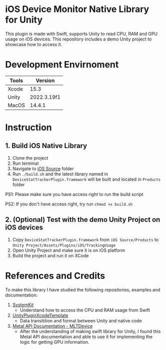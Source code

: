 # iOS Device Monitor Native Library for Unity

This plugin is made with Swift, supports Unity to read CPU, RAM and GPU usage on iOS devices.
This repository includes a demo Unity project to showcase how to access it.

# Development Envirnoment

| Tools | Version     |
| ----- | ----------- |
| Xcode | 15.3        |
| Unity | 2022.3.19f1 |
| MacOS | 14.4.1      |

# Instruction

## 1. Build iOS Native Library

1. Clone the project
2. Run terminal
3. Navigate to [iOS Source](https://github.com/lknstanley/ios-device-monitor/tree/master/iOS%20Source) folder
4. Run `./build.sh` and the latest library named in `DeviceStatTrackerPlugin.framework` will be built and located in `Products` folder

PS1: Please make sure you have access right to run the build script

PS2: If you don't have access right, try run `chmod +x build.sh`

## 2. (Optional) Test with the demo Unity Project on iOS devices

1. Copy `DeviceStatTrackerPlugin.framework` from `iOS Source/Products` to `Unity Project/Assets/Plugins/iOS/TrackingUsage`
2. Open Unity Project and make sure it is on iOS platform
3. Build the project and run it on XCode

# References and Credits

To make this library I have studied the following repositories, examples and documentation:

1. [SystemKit](https://github.com/beltex/SystemKit)
   - Understand how to access the CPU and RAM usage from Swift
2. [UnityPluginXcodeTemplate](https://github.com/fuziki/UnityPluginXcodeTemplate)
   - Data transitition and format between Unity and native code
3. [Metal API Documentation - MLTDevice](https://developer.apple.com/documentation/metal/mtldevice)
   - After the understanding of making swift library for Unity, I found this Metal API documentation and able to use it for implementing the logic for getting GPU information.

